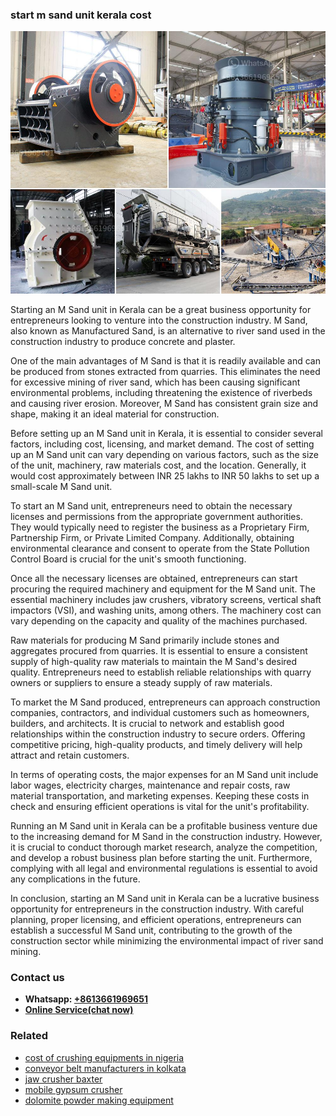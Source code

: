<h3>start m sand unit kerala cost</h3><img src='1703042511.jpg' alt=''><p>Starting an M Sand unit in Kerala can be a great business opportunity for entrepreneurs looking to venture into the construction industry. M Sand, also known as Manufactured Sand, is an alternative to river sand used in the construction industry to produce concrete and plaster.</p><p>One of the main advantages of M Sand is that it is readily available and can be produced from stones extracted from quarries. This eliminates the need for excessive mining of river sand, which has been causing significant environmental problems, including threatening the existence of riverbeds and causing river erosion. Moreover, M Sand has consistent grain size and shape, making it an ideal material for construction.</p><p>Before setting up an M Sand unit in Kerala, it is essential to consider several factors, including cost, licensing, and market demand. The cost of setting up an M Sand unit can vary depending on various factors, such as the size of the unit, machinery, raw materials cost, and the location. Generally, it would cost approximately between INR 25 lakhs to INR 50 lakhs to set up a small-scale M Sand unit.</p><p>To start an M Sand unit, entrepreneurs need to obtain the necessary licenses and permissions from the appropriate government authorities. They would typically need to register the business as a Proprietary Firm, Partnership Firm, or Private Limited Company. Additionally, obtaining environmental clearance and consent to operate from the State Pollution Control Board is crucial for the unit's smooth functioning.</p><p>Once all the necessary licenses are obtained, entrepreneurs can start procuring the required machinery and equipment for the M Sand unit. The essential machinery includes jaw crushers, vibratory screens, vertical shaft impactors (VSI), and washing units, among others. The machinery cost can vary depending on the capacity and quality of the machines purchased.</p><p>Raw materials for producing M Sand primarily include stones and aggregates procured from quarries. It is essential to ensure a consistent supply of high-quality raw materials to maintain the M Sand's desired quality. Entrepreneurs need to establish reliable relationships with quarry owners or suppliers to ensure a steady supply of raw materials.</p><p>To market the M Sand produced, entrepreneurs can approach construction companies, contractors, and individual customers such as homeowners, builders, and architects. It is crucial to network and establish good relationships within the construction industry to secure orders. Offering competitive pricing, high-quality products, and timely delivery will help attract and retain customers.</p><p>In terms of operating costs, the major expenses for an M Sand unit include labor wages, electricity charges, maintenance and repair costs, raw material transportation, and marketing expenses. Keeping these costs in check and ensuring efficient operations is vital for the unit's profitability.</p><p>Running an M Sand unit in Kerala can be a profitable business venture due to the increasing demand for M Sand in the construction industry. However, it is crucial to conduct thorough market research, analyze the competition, and develop a robust business plan before starting the unit. Furthermore, complying with all legal and environmental regulations is essential to avoid any complications in the future.</p><p>In conclusion, starting an M Sand unit in Kerala can be a lucrative business opportunity for entrepreneurs in the construction industry. With careful planning, proper licensing, and efficient operations, entrepreneurs can establish a successful M Sand unit, contributing to the growth of the construction sector while minimizing the environmental impact of river sand mining.</p><h3>Contact us</h3><ul><li><strong>Whatsapp:&nbsp;<a href="https://wa.me/8613661969651">+8613661969651</a></strong></li><li><a href="https://swt.shibang-china.com/?git&amp;zhl&amp;start m sand unit kerala cost"><strong>Online Service(chat now)</strong></a></li></ul><h3>Related</h3><ul><li><a href='cost of crushing equipments in nigeria.md'>cost of crushing equipments in nigeria</a></li><li><a href='conveyor belt manufacturers in kolkata.md'>conveyor belt manufacturers in kolkata</a></li><li><a href='jaw crusher baxter.md'>jaw crusher baxter</a></li><li><a href='mobile gypsum crusher.md'>mobile gypsum crusher</a></li><li><a href='dolomite powder making equipment.md'>dolomite powder making equipment</a></li></ul>